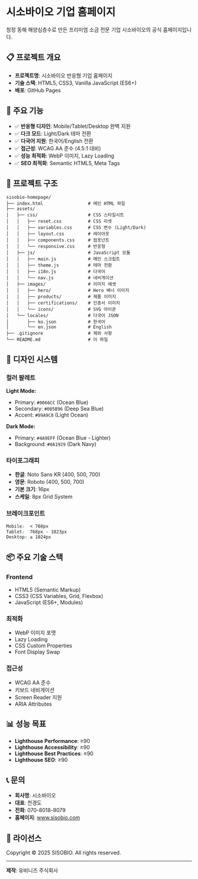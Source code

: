 # 시소바이오 기업 홈페이지

청정 동해 해양심층수로 만든 프리미엄 소금 전문 기업 시소바이오의 공식 홈페이지입니다.

## 📋 프로젝트 개요

- **프로젝트명**: 시소바이오 반응형 기업 홈페이지
- **기술 스택**: HTML5, CSS3, Vanilla JavaScript (ES6+)
- **배포**: GitHub Pages

## 🌟 주요 기능

- ✅ **반응형 디자인**: Mobile/Tablet/Desktop 완벽 지원
- ✅ **다크 모드**: Light/Dark 테마 전환
- ✅ **다국어 지원**: 한국어/English 전환
- ✅ **접근성**: WCAG AA 준수 (4.5:1 대비)
- ✅ **성능 최적화**: WebP 이미지, Lazy Loading
- ✅ **SEO 최적화**: Semantic HTML5, Meta Tags

## 📁 프로젝트 구조

```
sisobio-homepage/
├── index.html                 # 메인 HTML 파일
├── assets/
│   ├── css/                   # CSS 스타일시트
│   │   ├── reset.css          # CSS 리셋
│   │   ├── variables.css      # CSS 변수 (Light/Dark)
│   │   ├── layout.css         # 레이아웃
│   │   ├── components.css     # 컴포넌트
│   │   └── responsive.css     # 반응형
│   ├── js/                    # JavaScript 모듈
│   │   ├── main.js            # 메인 스크립트
│   │   ├── theme.js           # 테마 전환
│   │   ├── i18n.js            # 다국어
│   │   └── nav.js             # 네비게이션
│   ├── images/                # 이미지 에셋
│   │   ├── hero/              # Hero 배너 이미지
│   │   ├── products/          # 제품 이미지
│   │   ├── certifications/    # 인증서 이미지
│   │   └── icons/             # SVG 아이콘
│   └── locales/               # 다국어 JSON
│       ├── ko.json            # 한국어
│       └── en.json            # English
├── .gitignore                 # 제외 사항
└── README.md                  # 이 파일
```


## 🎨 디자인 시스템

### 컬러 팔레트

**Light Mode:**
- Primary: `#0066CC` (Ocean Blue)
- Secondary: `#005B96` (Deep Sea Blue)
- Accent: `#09A9C8` (Light Ocean)

**Dark Mode:**
- Primary: `#4A9EFF` (Ocean Blue - Lighter)
- Background: `#0A1929` (Dark Navy)

### 타이포그래피

- **한글**: Noto Sans KR (400, 500, 700)
- **영문**: Roboto (400, 500, 700)
- **기본 크기**: 16px
- **스케일**: 8px Grid System

### 브레이크포인트

```css
Mobile:  < 768px
Tablet:  768px - 1023px
Desktop: ≥ 1024px
```

## 📦 주요 기술 스택

### Frontend
- HTML5 (Semantic Markup)
- CSS3 (CSS Variables, Grid, Flexbox)
- JavaScript (ES6+, Modules)

### 최적화
- WebP 이미지 포맷
- Lazy Loading
- CSS Custom Properties
- Font Display Swap

### 접근성
- WCAG AA 준수
- 키보드 네비게이션
- Screen Reader 지원
- ARIA Attributes


## 📊 성능 목표

- **Lighthouse Performance**: ≥90
- **Lighthouse Accessibility**: ≥90
- **Lighthouse Best Practices**: ≥90
- **Lighthouse SEO**: ≥90


## 📞 문의

- **회사명**: 시소바이오
- **대표**: 천경도
- **전화**: 070-8018-9079
- **홈페이지**: www.sisobio.com

## 📄 라이선스

Copyright © 2025 SISOBIO. All rights reserved.

---

**제작**: 유비니즈 주식회사
